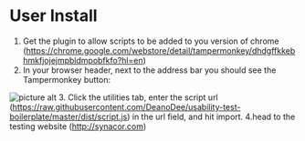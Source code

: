 # User Install

1. Get the plugin to allow scripts to be added to you version of chrome (https://chrome.google.com/webstore/detail/tampermonkey/dhdgffkkebhmkfjojejmpbldmpobfkfo?hl=en)
2. In your browser header, next to the address bar you should see the Tampermonkey button: 

 ![picture alt](https://avatars3.githubusercontent.com/u/13335464?v=3&s=100 "Tampermonkey icon")
3. Click the utilities tab, enter the script url (https://raw.githubusercontent.com/DeanoDee/usability-test-boilerplate/master/dist/script.js) in the url field, and hit import.
4.head to the testing website (http://synacor.com)